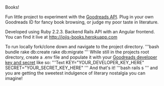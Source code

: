 Books!

Fun little project to experiment with the [Goodreads API](https://www.goodreads.com/api/). Plug in your own Goodreads ID for fancy book browsing, or judge my poor taste in literature. 

Developed using Ruby 2.2.3. Backend Rails API with an Angular frontend. You can find it live at http://jojis-books.herokuapp.com

To run locally fork/clone down and navigate to the project directory.
'''bash
bundle
rake db:create
rake db:migrate
'''
While still in the projects root directory, create a .env file and populate it with your [Goodreads developer key and secret](https://www.goodreads.com/api/keys) like so:
'''Text
KEY="YOUR_DEVELOPER_KEY_HERE"
SECRET="YOUR_SECRET_KEY_HERE"
'''
And that's it! 
'''bash
rails s
'''
and you are getting the sweetest indulgence of literary nostalgia you can imagine!
